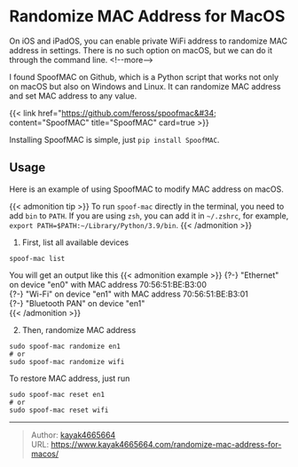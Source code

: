 # Randomize MAC Address for MacOS

On iOS and iPadOS, you can enable private WiFi address to randomize MAC address in settings. There is no such option on macOS, but we can do it through the command line.
&lt;!--more--&gt;

I found SpoofMAC on Github, which is a Python script that works not only on macOS but also on Windows and Linux. It can randomize MAC address and set MAC address to any value.

{{&lt; link href=&#34;https://github.com/feross/spoofmac&#34; content=&#34;SpoofMAC&#34; title=&#34;SpoofMAC&#34; card=true &gt;}}

Installing SpoofMAC is simple, just `pip install SpoofMAC`.

## Usage 
Here is an example of using SpoofMAC to modify MAC address on macOS.

{{&lt; admonition tip &gt;}}
To run `spoof-mac` directly in the terminal, you need to add `bin` to `PATH`. If you are using `zsh`, you can add it in `~/.zshrc`, for example, `export PATH=$PATH:~/Library/Python/3.9/bin`.
{{&lt; /admonition &gt;}}

1. First, list all available devices
``` shell
spoof-mac list
```
You will get an output like this
{{&lt; admonition example &gt;}}
{?-} &#34;Ethernet&#34; on device &#34;en0&#34; with MAC address 70:56:51:BE:B3:00  
{?-} &#34;Wi-Fi&#34; on device &#34;en1&#34; with MAC address 70:56:51:BE:B3:01  
{?-} &#34;Bluetooth PAN&#34; on device &#34;en1&#34;  
{{&lt; /admonition &gt;}}

2. Then, randomize MAC address
``` shell
sudo spoof-mac randomize en1
# or
sudo spoof-mac randomize wifi
```

To restore MAC address, just run
``` shell
sudo spoof-mac reset en1
# or
sudo spoof-mac reset wifi
```


---

> Author: [kayak4665664](https://github.com/kayak4665664)  
> URL: https://www.kayak4665664.com/randomize-mac-address-for-macos/  

